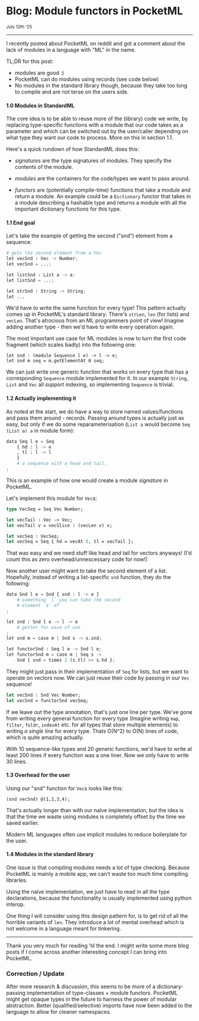 # Blog: Module functors in PocketML
<small>July 12th '25</small>

---
I recently posted about PocketML on reddit and got a comment about the lack of modules in a language with "ML" in the name.

TL;DR for this post:
- modules are good :)
- PocketML can do modules using records (see code below)
- No modules in the standard library though, because they take too long to compile and are not terse on the users side.

#### 1.0 Modules in StandardML

The core idea is to be able to reuse more of the (library) code we write, by replacing type-specific functions with a module that our code takes as a parameter and which can be switched out by the user/caller depending on what type they want our code to process. More on this in section 1.1.

Here's a quick rundown of how StandardML does this:

- *signatures* are the type signatures of modules. They specify the contents of the module.

- *modules* are the containers for the code/types we want to pass around.

- *functors* are (potentially compile-time) functions that take a module and return a module. An example could be a `Dictionary` functor that takes in a module describing a hashable type and returns a module with all the important dictionary functions for this type.

#### 1.1 End goal
Let's take the example of getting the second ("snd") element from a sequence:

```python
# gets the second element from a Vec
let vecSnd : Vec -> Number;
let vecSnd = ...;

let listSnd : List a -> a;
let listSnd = ...;

let strSnd : String -> String;
let ...

```

We'd have to write the same function for every type! This pattern actually comes up in PocketML's standard library: There's `strLen`, `len` (for lists) and `vecLen`. That's atrocious from an ML programmers point of view! Imagine adding another type - then we'd have to write every operation again.

The most important use case for ML modules is now to turn the first code fragment (which scales badly) into the following one:

```
let snd : (module Sequence l e) -> l -> e;
let snd m seq = m.getElementAt 0 seq;
```

We can just write one generic function that works on every type that has a corresponding `Sequence` module implemented for it. In our example `String`, `List` and `Vec` all support indexing, so implementing `Sequence` is trivial.


#### 1.2 Actually implementing it
As noted at the start, we do have a way to store named values/functions and pass them around - records. Passing around types is actually just as easy, but only if we do some reparameterisation (`List a` would become `Seq (List a) a` in module form):

```python
data Seq l e = Seq
	{ hd : l -> e
	, tl : l -> l
	}
	# a sequence with a head and tail.
;
```

This is an example of how one would create a module _signature_ in PocketML.

Let's implement this module for `Vec`s:

```sml
type VecSeq = Seq Vec Number;

let vecTail : Vec -> Vec;
let vecTail v = vecSlice 1 (vecLen v) v;

let vecSeq : VecSeq;
let vecSeq = Seq { hd = vecAt 0, tl = vecTail };
```

That was easy and we need stuff like head and tail for vectors anyways! (I'd count this as zero overhead/unnescessary code for now!)

Now another user might want to take the second element of a list. Hopefully, instead of writing a list-specific `snd` function, they do the following:

```python
data Snd l e = Snd { snd : l -> e }
	# something `l` you can take the second
	# element `e` of
;

let snd : Snd l e -> l -> e
	# getter for ease of use
;
let snd m = case m | Snd s -> s.snd;

let functorSnd : Seq l e -> Snd l e;
let functorSnd m = case m | Seq s ->
	Snd { snd = times 2 (s.tl) >> s.hd };
```

They might just pass in their implementation of `Seq` for lists, but we want to operate on vectors now. We can just reuse their code by passing in our `Vec` sequence!

```sml
let vecSnd : Snd Vec Number;
let vecSnd = functorSnd vecSeq;
```

If we leave out the type annotation, that's just one line per type.
We've gone from writing every general function for every type (Imagine writing `map`, `filter`, `foldr`, `indexAt` etc. for all types that store multiple elements) to writing _a single line_ for every type. Thats O(N^2) to O(N) lines of code, which is quite amazing actually.

With 10 sequence-like types and 20 generic functions, we'd have to write at least 200 lines if every function was a one liner. Now we only have to write 30 lines.

#### 1.3 Overhead for the user

Using our "snd" function for `Vec`s looks like this:

```
(snd vecSnd) @(1,2,3,4);
```

That's actually longer than with our naïve implementation, but the idea is that the time we waste using modules is completely offset by the time we saved earlier.

Modern ML languages often use implicit modules to reduce boilerplate for the user.

#### 1.4 Modules in the standard library
One issue is that compiling modules needs a lot of type checking. Because PocketML is mainly a mobile app, we can't waste too much time compiling libraries.

Using the naïve implementation, we just have to read in all the type declarations, because the functionality is usually implemented using python interop.

One thing I will consider using this design pattern for, is to get rid of all the horrible variants of `len`. They introduce a lot of mental overhead which is not welcome in a language meant for tinkering.

---

Thank you very much for reading 'til the end. I might write some more blog posts if I come across another interesting concept I can bring into PocketML.


### Correction / Update
After more research & discussion, this seems to be more of a dictionary-passing implementation of type-classes + module functors. PocketML might get opaque types in the future to harness the power of modular abstraction. Better (qualified/selective) imports have now been added to the language to allow for cleaner namespaces.
